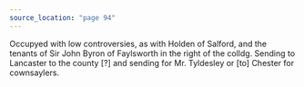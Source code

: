 ```yaml
---
source_location: "page 94"
---
```

Occupyed with low controversies, as with Holden of Salford, and the tenants of
Sir John Byron of Faylsworth in the right of the colldg. Sending to Lancaster
to the county [?] and sending for Mr. Tyldesley or [to] Chester for
cownsaylers.
